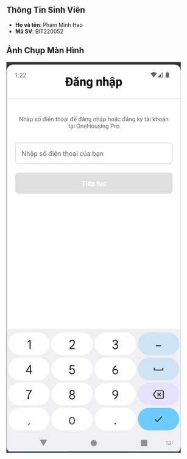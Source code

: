 ## Thông Tin Sinh Viên
- **Họ và tên**: Pham Minh Hao
- **Mã SV**: BIT220052

## Ảnh Chụp Màn Hình
![alt](aNH.png)